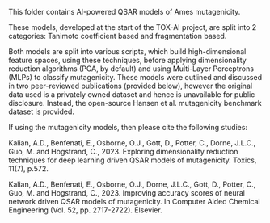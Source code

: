 This folder contains AI-powered QSAR models of Ames mutagenicity.

These models, developed at the start of the TOX-AI project, are split into 2 categories: Tanimoto coefficient based and fragmentation based.

Both models are split into various scripts, which build high-dimensional feature spaces, using these techniques, before applying dimensionality reduction algorithms (PCA, by default) and using Multi-Layer Perceptrons (MLPs) to classify mutagenicity. These models were outlined and discussed in two peer-reviewed publications (provided below), however the original data used is a privately owned dataset and hence is unavailable for public disclosure. Instead, the open-source Hansen et al. mutagenicity benchmark dataset is provided.

If using the mutagenicity models, then please cite the following studies:

Kalian, A.D., Benfenati, E., Osborne, O.J., Gott, D., Potter, C., Dorne, J.L.C., Guo, M. and Hogstrand, C., 2023. Exploring dimensionality reduction techniques for deep learning driven QSAR models of mutagenicity. Toxics, 11(7), p.572.

Kalian, A.D., Benfenati, E., Osborne, O.J., Dorne, J.L.C., Gott, D., Potter, C., Guo, M. and Hogstrand, C., 2023. Improving accuracy scores of neural network driven QSAR models of mutagenicity. In Computer Aided Chemical Engineering (Vol. 52, pp. 2717-2722). Elsevier.
